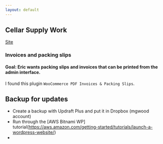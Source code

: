 ```yaml
---
layout: default
---
```


## Cellar Supply Work

[Site](https://www.cellarsupply.com)

### Invoices and packing slips

#### Goal: Eric wants packing slips and invoices that can be printed from the admin interface.

I found this plugin `WooCommerce PDF Invoices & Packing Slips`.

## Backup for updates

- Create a backup with Updraft Plus and put it in Dropbox (mgwood account)
- Run through the [AWS Bitnami WP] tutorial(https://aws.amazon.com/getting-started/tutorials/launch-a-wordpress-website/)
- 
